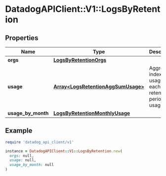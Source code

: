 # DatadogAPIClient::V1::LogsByRetention

## Properties

| Name | Type | Description | Notes |
| ---- | ---- | ----------- | ----- |
| **orgs** | [**LogsByRetentionOrgs**](LogsByRetentionOrgs.md) |  | [optional] |
| **usage** | [**Array&lt;LogsRetentionAggSumUsage&gt;**](LogsRetentionAggSumUsage.md) | Aggregated index logs usage for each retention period with usage. | [optional] |
| **usage_by_month** | [**LogsByRetentionMonthlyUsage**](LogsByRetentionMonthlyUsage.md) |  | [optional] |

## Example

```ruby
require 'datadog_api_client/v1'

instance = DatadogAPIClient::V1::LogsByRetention.new(
  orgs: null,
  usage: null,
  usage_by_month: null
)
```

